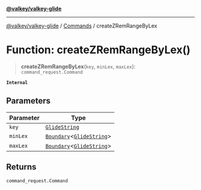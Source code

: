 [**@valkey/valkey-glide**](../../README.md)

***

[@valkey/valkey-glide](../../modules.md) / [Commands](../README.md) / createZRemRangeByLex

# Function: createZRemRangeByLex()

> **createZRemRangeByLex**(`key`, `minLex`, `maxLex`): `command_request.Command`

**`Internal`**

## Parameters

| Parameter | Type |
| ------ | ------ |
| `key` | [`GlideString`](../../BaseClient/type-aliases/GlideString.md) |
| `minLex` | [`Boundary`](../type-aliases/Boundary.md)\<[`GlideString`](../../BaseClient/type-aliases/GlideString.md)\> |
| `maxLex` | [`Boundary`](../type-aliases/Boundary.md)\<[`GlideString`](../../BaseClient/type-aliases/GlideString.md)\> |

## Returns

`command_request.Command`
